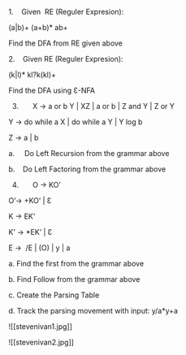 1.    Given  RE (Reguler Expresion):

(a|b)+ (a+b)* ab+

Find the DFA from RE given above

2.    Given RE (Reguler Expresion):

(k|l)* kl?k(kl)+

Find the DFA using Ɛ-NFA

3.       X -> a or b Y | XZ | a or b | Z and Y | Z or Y

Y -> do while a X | do while a Y | Y log b

Z -> a | b

a.     Do Left Recursion from the grammar above

b.    Do Left Factoring from the grammar above

4.       O -> KO’

O’-> +KO’ | Ɛ

K -> EK’

K’ -> *EK’ | Ɛ

E ->  /E | (O) | y | a

a. Find the first from the grammar above

b. Find Follow from the grammar above

c. Create the Parsing Table

d. Track the parsing movement with input: y/a*y+a

![[stevenivan1.jpg]]

![[stevenivan2.jpg]]